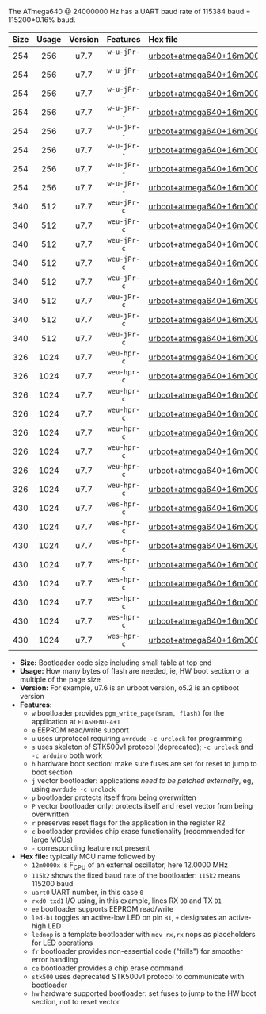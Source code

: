 The ATmega640 @ 24000000 Hz has a UART baud rate of 115384 baud = 115200+0.16% baud.

|Size|Usage|Version|Features|Hex file|
|:-:|:-:|:-:|:-:|:--|
|254|256|u7.7|`w-u-jPr--`|[urboot+atmega640+16m0000x+++76k8_uart0_rxe0_txe1_led+b7_fr.hex](https://raw.githubusercontent.com/stefanrueger/urboot.hex/main/mcus/atmega640/external_oscillator/fcpu+16m0000_Hz/br+++76k8_bps/urboot+atmega640+16m0000x+++76k8_uart0_rxe0_txe1_led+b7_fr.hex)|
|254|256|u7.7|`w-u-jPr--`|[urboot+atmega640+16m0000x+++76k8_uart0_rxe0_txe1_lednop_fr.hex](https://raw.githubusercontent.com/stefanrueger/urboot.hex/main/mcus/atmega640/external_oscillator/fcpu+16m0000_Hz/br+++76k8_bps/urboot+atmega640+16m0000x+++76k8_uart0_rxe0_txe1_lednop_fr.hex)|
|254|256|u7.7|`w-u-jPr--`|[urboot+atmega640+16m0000x+++76k8_uart1_rxd2_txd3_led+b7_fr.hex](https://raw.githubusercontent.com/stefanrueger/urboot.hex/main/mcus/atmega640/external_oscillator/fcpu+16m0000_Hz/br+++76k8_bps/urboot+atmega640+16m0000x+++76k8_uart1_rxd2_txd3_led+b7_fr.hex)|
|254|256|u7.7|`w-u-jPr--`|[urboot+atmega640+16m0000x+++76k8_uart1_rxd2_txd3_lednop_fr.hex](https://raw.githubusercontent.com/stefanrueger/urboot.hex/main/mcus/atmega640/external_oscillator/fcpu+16m0000_Hz/br+++76k8_bps/urboot+atmega640+16m0000x+++76k8_uart1_rxd2_txd3_lednop_fr.hex)|
|254|256|u7.7|`w-u-jPr--`|[urboot+atmega640+16m0000x+++76k8_uart2_rxh0_txh1_led+b7_fr.hex](https://raw.githubusercontent.com/stefanrueger/urboot.hex/main/mcus/atmega640/external_oscillator/fcpu+16m0000_Hz/br+++76k8_bps/urboot+atmega640+16m0000x+++76k8_uart2_rxh0_txh1_led+b7_fr.hex)|
|254|256|u7.7|`w-u-jPr--`|[urboot+atmega640+16m0000x+++76k8_uart2_rxh0_txh1_lednop_fr.hex](https://raw.githubusercontent.com/stefanrueger/urboot.hex/main/mcus/atmega640/external_oscillator/fcpu+16m0000_Hz/br+++76k8_bps/urboot+atmega640+16m0000x+++76k8_uart2_rxh0_txh1_lednop_fr.hex)|
|254|256|u7.7|`w-u-jPr--`|[urboot+atmega640+16m0000x+++76k8_uart3_rxj0_txj1_led+b7_fr.hex](https://raw.githubusercontent.com/stefanrueger/urboot.hex/main/mcus/atmega640/external_oscillator/fcpu+16m0000_Hz/br+++76k8_bps/urboot+atmega640+16m0000x+++76k8_uart3_rxj0_txj1_led+b7_fr.hex)|
|254|256|u7.7|`w-u-jPr--`|[urboot+atmega640+16m0000x+++76k8_uart3_rxj0_txj1_lednop_fr.hex](https://raw.githubusercontent.com/stefanrueger/urboot.hex/main/mcus/atmega640/external_oscillator/fcpu+16m0000_Hz/br+++76k8_bps/urboot+atmega640+16m0000x+++76k8_uart3_rxj0_txj1_lednop_fr.hex)|
|340|512|u7.7|`weu-jPr-c`|[urboot+atmega640+16m0000x+++76k8_uart0_rxe0_txe1_ee_led+b7_fr_ce.hex](https://raw.githubusercontent.com/stefanrueger/urboot.hex/main/mcus/atmega640/external_oscillator/fcpu+16m0000_Hz/br+++76k8_bps/urboot+atmega640+16m0000x+++76k8_uart0_rxe0_txe1_ee_led+b7_fr_ce.hex)|
|340|512|u7.7|`weu-jPr-c`|[urboot+atmega640+16m0000x+++76k8_uart0_rxe0_txe1_ee_lednop_fr_ce.hex](https://raw.githubusercontent.com/stefanrueger/urboot.hex/main/mcus/atmega640/external_oscillator/fcpu+16m0000_Hz/br+++76k8_bps/urboot+atmega640+16m0000x+++76k8_uart0_rxe0_txe1_ee_lednop_fr_ce.hex)|
|340|512|u7.7|`weu-jPr-c`|[urboot+atmega640+16m0000x+++76k8_uart1_rxd2_txd3_ee_led+b7_fr_ce.hex](https://raw.githubusercontent.com/stefanrueger/urboot.hex/main/mcus/atmega640/external_oscillator/fcpu+16m0000_Hz/br+++76k8_bps/urboot+atmega640+16m0000x+++76k8_uart1_rxd2_txd3_ee_led+b7_fr_ce.hex)|
|340|512|u7.7|`weu-jPr-c`|[urboot+atmega640+16m0000x+++76k8_uart1_rxd2_txd3_ee_lednop_fr_ce.hex](https://raw.githubusercontent.com/stefanrueger/urboot.hex/main/mcus/atmega640/external_oscillator/fcpu+16m0000_Hz/br+++76k8_bps/urboot+atmega640+16m0000x+++76k8_uart1_rxd2_txd3_ee_lednop_fr_ce.hex)|
|340|512|u7.7|`weu-jPr-c`|[urboot+atmega640+16m0000x+++76k8_uart2_rxh0_txh1_ee_led+b7_fr_ce.hex](https://raw.githubusercontent.com/stefanrueger/urboot.hex/main/mcus/atmega640/external_oscillator/fcpu+16m0000_Hz/br+++76k8_bps/urboot+atmega640+16m0000x+++76k8_uart2_rxh0_txh1_ee_led+b7_fr_ce.hex)|
|340|512|u7.7|`weu-jPr-c`|[urboot+atmega640+16m0000x+++76k8_uart2_rxh0_txh1_ee_lednop_fr_ce.hex](https://raw.githubusercontent.com/stefanrueger/urboot.hex/main/mcus/atmega640/external_oscillator/fcpu+16m0000_Hz/br+++76k8_bps/urboot+atmega640+16m0000x+++76k8_uart2_rxh0_txh1_ee_lednop_fr_ce.hex)|
|340|512|u7.7|`weu-jPr-c`|[urboot+atmega640+16m0000x+++76k8_uart3_rxj0_txj1_ee_led+b7_fr_ce.hex](https://raw.githubusercontent.com/stefanrueger/urboot.hex/main/mcus/atmega640/external_oscillator/fcpu+16m0000_Hz/br+++76k8_bps/urboot+atmega640+16m0000x+++76k8_uart3_rxj0_txj1_ee_led+b7_fr_ce.hex)|
|340|512|u7.7|`weu-jPr-c`|[urboot+atmega640+16m0000x+++76k8_uart3_rxj0_txj1_ee_lednop_fr_ce.hex](https://raw.githubusercontent.com/stefanrueger/urboot.hex/main/mcus/atmega640/external_oscillator/fcpu+16m0000_Hz/br+++76k8_bps/urboot+atmega640+16m0000x+++76k8_uart3_rxj0_txj1_ee_lednop_fr_ce.hex)|
|326|1024|u7.7|`weu-hpr-c`|[urboot+atmega640+16m0000x+++76k8_uart0_rxe0_txe1_ee_led+b7_fr_ce_hw.hex](https://raw.githubusercontent.com/stefanrueger/urboot.hex/main/mcus/atmega640/external_oscillator/fcpu+16m0000_Hz/br+++76k8_bps/urboot+atmega640+16m0000x+++76k8_uart0_rxe0_txe1_ee_led+b7_fr_ce_hw.hex)|
|326|1024|u7.7|`weu-hpr-c`|[urboot+atmega640+16m0000x+++76k8_uart0_rxe0_txe1_ee_lednop_fr_ce_hw.hex](https://raw.githubusercontent.com/stefanrueger/urboot.hex/main/mcus/atmega640/external_oscillator/fcpu+16m0000_Hz/br+++76k8_bps/urboot+atmega640+16m0000x+++76k8_uart0_rxe0_txe1_ee_lednop_fr_ce_hw.hex)|
|326|1024|u7.7|`weu-hpr-c`|[urboot+atmega640+16m0000x+++76k8_uart1_rxd2_txd3_ee_led+b7_fr_ce_hw.hex](https://raw.githubusercontent.com/stefanrueger/urboot.hex/main/mcus/atmega640/external_oscillator/fcpu+16m0000_Hz/br+++76k8_bps/urboot+atmega640+16m0000x+++76k8_uart1_rxd2_txd3_ee_led+b7_fr_ce_hw.hex)|
|326|1024|u7.7|`weu-hpr-c`|[urboot+atmega640+16m0000x+++76k8_uart1_rxd2_txd3_ee_lednop_fr_ce_hw.hex](https://raw.githubusercontent.com/stefanrueger/urboot.hex/main/mcus/atmega640/external_oscillator/fcpu+16m0000_Hz/br+++76k8_bps/urboot+atmega640+16m0000x+++76k8_uart1_rxd2_txd3_ee_lednop_fr_ce_hw.hex)|
|326|1024|u7.7|`weu-hpr-c`|[urboot+atmega640+16m0000x+++76k8_uart2_rxh0_txh1_ee_led+b7_fr_ce_hw.hex](https://raw.githubusercontent.com/stefanrueger/urboot.hex/main/mcus/atmega640/external_oscillator/fcpu+16m0000_Hz/br+++76k8_bps/urboot+atmega640+16m0000x+++76k8_uart2_rxh0_txh1_ee_led+b7_fr_ce_hw.hex)|
|326|1024|u7.7|`weu-hpr-c`|[urboot+atmega640+16m0000x+++76k8_uart2_rxh0_txh1_ee_lednop_fr_ce_hw.hex](https://raw.githubusercontent.com/stefanrueger/urboot.hex/main/mcus/atmega640/external_oscillator/fcpu+16m0000_Hz/br+++76k8_bps/urboot+atmega640+16m0000x+++76k8_uart2_rxh0_txh1_ee_lednop_fr_ce_hw.hex)|
|326|1024|u7.7|`weu-hpr-c`|[urboot+atmega640+16m0000x+++76k8_uart3_rxj0_txj1_ee_led+b7_fr_ce_hw.hex](https://raw.githubusercontent.com/stefanrueger/urboot.hex/main/mcus/atmega640/external_oscillator/fcpu+16m0000_Hz/br+++76k8_bps/urboot+atmega640+16m0000x+++76k8_uart3_rxj0_txj1_ee_led+b7_fr_ce_hw.hex)|
|326|1024|u7.7|`weu-hpr-c`|[urboot+atmega640+16m0000x+++76k8_uart3_rxj0_txj1_ee_lednop_fr_ce_hw.hex](https://raw.githubusercontent.com/stefanrueger/urboot.hex/main/mcus/atmega640/external_oscillator/fcpu+16m0000_Hz/br+++76k8_bps/urboot+atmega640+16m0000x+++76k8_uart3_rxj0_txj1_ee_lednop_fr_ce_hw.hex)|
|430|1024|u7.7|`wes-hpr-c`|[urboot+atmega640+16m0000x+++76k8_uart0_rxe0_txe1_ee_led+b7_fr_ce_stk500_hw.hex](https://raw.githubusercontent.com/stefanrueger/urboot.hex/main/mcus/atmega640/external_oscillator/fcpu+16m0000_Hz/br+++76k8_bps/urboot+atmega640+16m0000x+++76k8_uart0_rxe0_txe1_ee_led+b7_fr_ce_stk500_hw.hex)|
|430|1024|u7.7|`wes-hpr-c`|[urboot+atmega640+16m0000x+++76k8_uart0_rxe0_txe1_ee_lednop_fr_ce_stk500_hw.hex](https://raw.githubusercontent.com/stefanrueger/urboot.hex/main/mcus/atmega640/external_oscillator/fcpu+16m0000_Hz/br+++76k8_bps/urboot+atmega640+16m0000x+++76k8_uart0_rxe0_txe1_ee_lednop_fr_ce_stk500_hw.hex)|
|430|1024|u7.7|`wes-hpr-c`|[urboot+atmega640+16m0000x+++76k8_uart1_rxd2_txd3_ee_led+b7_fr_ce_stk500_hw.hex](https://raw.githubusercontent.com/stefanrueger/urboot.hex/main/mcus/atmega640/external_oscillator/fcpu+16m0000_Hz/br+++76k8_bps/urboot+atmega640+16m0000x+++76k8_uart1_rxd2_txd3_ee_led+b7_fr_ce_stk500_hw.hex)|
|430|1024|u7.7|`wes-hpr-c`|[urboot+atmega640+16m0000x+++76k8_uart1_rxd2_txd3_ee_lednop_fr_ce_stk500_hw.hex](https://raw.githubusercontent.com/stefanrueger/urboot.hex/main/mcus/atmega640/external_oscillator/fcpu+16m0000_Hz/br+++76k8_bps/urboot+atmega640+16m0000x+++76k8_uart1_rxd2_txd3_ee_lednop_fr_ce_stk500_hw.hex)|
|430|1024|u7.7|`wes-hpr-c`|[urboot+atmega640+16m0000x+++76k8_uart2_rxh0_txh1_ee_led+b7_fr_ce_stk500_hw.hex](https://raw.githubusercontent.com/stefanrueger/urboot.hex/main/mcus/atmega640/external_oscillator/fcpu+16m0000_Hz/br+++76k8_bps/urboot+atmega640+16m0000x+++76k8_uart2_rxh0_txh1_ee_led+b7_fr_ce_stk500_hw.hex)|
|430|1024|u7.7|`wes-hpr-c`|[urboot+atmega640+16m0000x+++76k8_uart2_rxh0_txh1_ee_lednop_fr_ce_stk500_hw.hex](https://raw.githubusercontent.com/stefanrueger/urboot.hex/main/mcus/atmega640/external_oscillator/fcpu+16m0000_Hz/br+++76k8_bps/urboot+atmega640+16m0000x+++76k8_uart2_rxh0_txh1_ee_lednop_fr_ce_stk500_hw.hex)|
|430|1024|u7.7|`wes-hpr-c`|[urboot+atmega640+16m0000x+++76k8_uart3_rxj0_txj1_ee_led+b7_fr_ce_stk500_hw.hex](https://raw.githubusercontent.com/stefanrueger/urboot.hex/main/mcus/atmega640/external_oscillator/fcpu+16m0000_Hz/br+++76k8_bps/urboot+atmega640+16m0000x+++76k8_uart3_rxj0_txj1_ee_led+b7_fr_ce_stk500_hw.hex)|
|430|1024|u7.7|`wes-hpr-c`|[urboot+atmega640+16m0000x+++76k8_uart3_rxj0_txj1_ee_lednop_fr_ce_stk500_hw.hex](https://raw.githubusercontent.com/stefanrueger/urboot.hex/main/mcus/atmega640/external_oscillator/fcpu+16m0000_Hz/br+++76k8_bps/urboot+atmega640+16m0000x+++76k8_uart3_rxj0_txj1_ee_lednop_fr_ce_stk500_hw.hex)|

- **Size:** Bootloader code size including small table at top end
- **Usage:** How many bytes of flash are needed, ie, HW boot section or a multiple of the page size
- **Version:** For example, u7.6 is an urboot version, o5.2 is an optiboot version
- **Features:**
  + `w` bootloader provides `pgm_write_page(sram, flash)` for the application at `FLASHEND-4+1`
  + `e` EEPROM read/write support
  + `u` uses urprotocol requiring `avrdude -c urclock` for programming
  + `s` uses skeleton of STK500v1 protocol (deprecated); `-c urclock` and `-c arduino` both work
  + `h` hardware boot section: make sure fuses are set for reset to jump to boot section
  + `j` vector bootloader: applications *need to be patched externally*, eg, using `avrdude -c urclock`
  + `p` bootloader protects itself from being overwritten
  + `P` vector bootloader only: protects itself and reset vector from being overwritten
  + `r` preserves reset flags for the application in the register R2
  + `c` bootloader provides chip erase functionality (recommended for large MCUs)
  + `-` corresponding feature not present
- **Hex file:** typically MCU name followed by
  + `12m0000x` is F<sub>CPU</sub> of an external oscillator, here 12.0000 MHz
  + `115k2` shows the fixed baud rate of the bootloader: `115k2` means 115200 baud
  + `uart0` UART number, in this case `0`
  + `rxd0 txd1` I/O using, in this example, lines RX `D0` and TX `D1`
  + `ee` bootloader supports EEPROM read/write
  + `led-b1` toggles an active-low LED on pin `B1`, `+` designates an active-high LED
  + `lednop` is a template bootloader with `mov rx,rx` nops as placeholders for LED operations
  + `fr` bootloader provides non-essential code ("frills") for smoother error handling
  + `ce` bootloader provides a chip erase command
  + `stk500` uses deprecated STK500v1 protocol to communicate with bootloader
  + `hw` hardware supported bootloader: set fuses to jump to the HW boot section, not to reset vector
